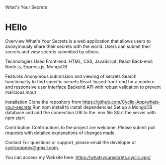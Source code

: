 What's Your Secrets
<h1>HEllo</h1>

Overview
What's Your Secrets is a web application that allows users to anonymously share their secrets with the world. Users can submit their secrets and view secrets submitted by others.

Technologies Used
Front-end: HTML, CSS, JavaScript, React
Back-end: Node.js, Express.js, MongoDB

Features
Anonymous submission and viewing of secrets
Search functionality to find specific secrets
React-based front-end for a modern and responsive user interface
Backend API with robust validation to prevent malicious input

Installation
Clone the repository from https://github.com/Cyclic-App/whats-your-secrets
Run npm install to install dependencies
Set up a MongoDB database and add the connection URI to the .env file
Start the server with npm start

Contribution
Contributions to the project are welcome. Please submit pull requests with detailed explanations of changes made.

Contact
For questions or support, please email the developer at cyclicappdev@gmail.com.

You can access my Website here: https://whatsyoursecrets.cyclic.app/


